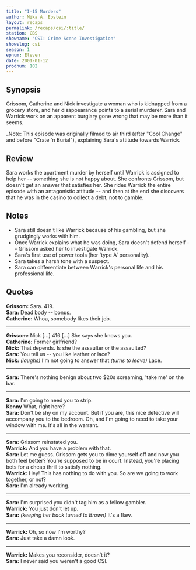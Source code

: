 ```yaml
---
title: "I-15 Murders"
author: Mika A. Epstein
layout: recaps
permalink: /recaps/csi/:title/
station: CBS
showname: "CSI: Crime Scene Investigation"
showslug: csi
season: 1
epnum: Eleven
date: 2001-01-12
prodnum: 102
---
```


## Synopsis

Grissom, Catherine and Nick investigate a woman who is kidnapped from a grocery store, and her disappearance points to a serial murderer. Sara and Warrick work on an apparent burglary gone wrong that may be more than it seems.

_Note: This episode was originally filmed to air third (after "Cool Change" and before "Crate 'n Burial"), explaining Sara's attitude towards Warrick.

## Review

Sara works the apartment murder by herself until Warrick is assigned to help her -- something she is not happy about. She confronts Grissom, but doesn't get an answer that satisfies her. She rides Warrick the entire episode with an antagonistic attitude -- and then at the end she discovers that he was in the casino to collect a debt, not to gamble.

## Notes

* Sara still doesn't like Warrick because of his gambling, but she grudgingly works with him.
* Once Warrick explains what he was doing, Sara doesn't defend herself -- Grissom asked her to investigate Warrick.
* Sara's first use of power tools (her 'type A' personality).
* Sara takes a harsh tone with a suspect.
* Sara can differentiate between Warrick's personal life and his professional life.

## Quotes

**Grissom:** Sara. 419.\
**Sara:** Dead body -- bonus.\
**Catherine:** Whoa, somebody likes their job.

- - -

**Grissom:** Nick [...] 416 [...] She says she knows you.\
**Catherine:** Former girlfriend?\
**Nick:** That depends. Is she the assaulter or the assaulted?\
**Sara:** You tell us -- you like leather or lace?\
**Nick:** _(laughs)_ I'm not going to answer that _(turns to leave)_ Lace.

- - -

**Sara:** There's nothing benign about two $20s screaming, 'take me' on the bar.

- - -

**Sara:** I'm going to need you to strip.\
**Kenny** What, right here?\
**Sara:** Don't be shy on my account. But if you are, this nice detective will accompany you to the bedroom. Oh, and I'm going to need to take your window with me. It's all in the warrant.

- - -

**Sara:** Grissom reinstated you.\
**Warrick:** And you have a problem with that.\
**Sara:** Let me guess. Grissom gets you to dime yourself off and now you both feel better? You're supposed to be in court. Instead, you're placing bets for a cheap thrill to satisfy nothing.\
**Warrick:** Hey! This has nothing to do with you. So are we going to work together, or not?\
**Sara:** I'm already working.

- - -

**Sara:** I'm surprised you didn't tag him as a fellow gambler.\
**Warrick:** You just don't let up.\
**Sara:** _(keeping her back turned to Brown)_ It's a flaw.

- - -

**Warrick:** Oh, so now I'm worthy?\
**Sara:** Just take a damn look.

- - -

**Warrick:** Makes you reconsider, doesn't it?\
**Sara:** I never said you weren't a good CSI.
